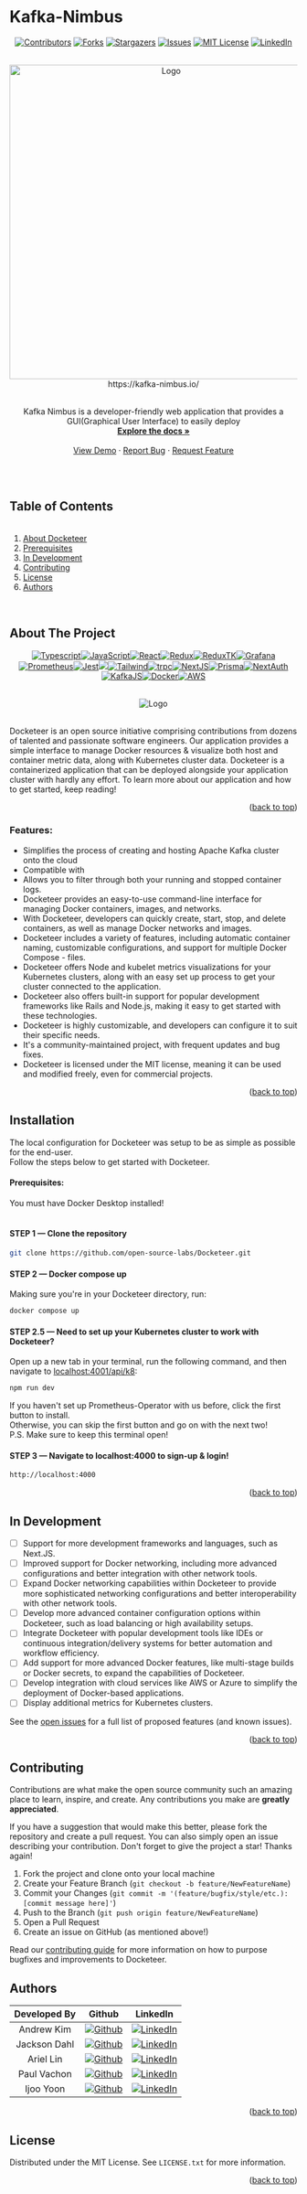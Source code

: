 # Kafka-Nimbus

<a name="readme-top"></a>

<div align="center" width="100%">   
            
[![Contributors][contributors-shield]][contributors-url]
[![Forks][forks-shield]][forks-url]
[![Stargazers][stars-shield]][stars-url]
[![Issues][issues-shield]][issues-url]
[![MIT License][license-shield]][license-url]
[![LinkedIn][linkedin-shield]][linkedin-url]
            
</div>
            
<!-- PROJECT LOGO -->

<!-- PROJECT LOGO -->
<br />
<div align="center">
  <a href="https://github.com/oslabs-beta/Kafka-Nimbus">
    <img src="assets/extended-dark.png" alt="Logo" width="550" height="auto">
  </a>
  <br />
  https://kafka-nimbus.io/
<br/>
  
   <br /> 
  <p align="center">
  Kafka Nimbus is a developer-friendly web application that provides a GUI(Graphical User Interface) to easily deploy 
    <br />
    <a href="https://github.com/open-source-labs/Docketeer"><strong>Explore the docs »</strong></a>
    <br />
    <br />
    <a href="https://github.com/open-source-labs/Docketeer#about-the-project">View Demo</a>
    ·
    <a href="https://github.com/open-source-labs/Docketeer/issues">Report Bug</a>
    ·
    <a href="https://github.com/open-source-labs/Docketeer/issues">Request Feature</a>
  </p>
</div>

<br />
<!-- TABLE OF CONTENTS -->

<br />

## Table of Contents

  <ol>
      <br />
    <li>
    <a href="#about-the-project">About Docketeer</a></li>
    <li><a href="#installation">Prerequisites</a></li>
    <li><a href="#in-development">In Development</a></li>
    <li><a href="#contributing">Contributing</a></li>
    <li><a href="#license">License</a></li>
    <li><a href="#authors">Authors</a></li>
  </ol>

<!-- ABOUT THE PROJECT -->
<br />

## About The Project

<div align="center" width="100%">
            
[![Typescript][TS.js]][TS-url][![JavaScript][JavaScript]][JavaScript-url][![React][React.js]][React-url][![Redux][Redux]][Redux-url][![ReduxTK][ReduxTK]][ReduxTK-url][![Grafana][Grafana]][Grafana-url][![Prometheus][Prometheus]][Prometheus-url][![Jest][Jest]][Jest-url][![][Git]][Git-url][![Tailwind][Tailwind]][Tailwind-url][![trpc][tRPC]](https://trpc.io/)[![NextJS][NextJs]](NextJS-url)[![Prisma][Prisma]][Prisma-url][![NextAuth][NextAuth]][NextAuth-url][![KafkaJS][KafkaJS]][KafkaJS-url][![Docker][Docker]][Docker-url][![AWS][AWS]][AWS-url]



</div>

<br />
  <div align="center">
    <img src="assets/FullDemo.gif" alt="Logo" width="fit" height="auto">
  </div>
<br />


Docketeer is an open source initiative comprising contributions from dozens of talented and passionate software engineers. Our application provides a simple interface to manage Docker resources & visualize both host and container metric data, along with Kubernetes cluster data. Docketeer is a containerized application that can be deployed alongside your application cluster with hardly any effort. To learn more about our application and how to get started, keep reading!

<p align="right">(<a href="#readme-top">back to top</a>)</p>

### Features:

- Simplifies the process of creating and hosting Apache Kafka cluster onto the cloud
- Compatible with 
- Allows you to filter through both your running and stopped container logs. 
- Docketeer provides an easy-to-use command-line interface for managing Docker containers, images, and networks.
- With Docketeer, developers can quickly create, start, stop, and delete containers, as well as manage Docker networks and images.
- Docketeer includes a variety of features, including automatic container naming, customizable configurations, and support for multiple Docker Compose - files.
- Docketeer offers Node and kubelet metrics visualizations for your Kubernetes clusters, along with an easy set up process to get your cluster connected to the application. 
- Docketeer also offers built-in support for popular development frameworks like Rails and Node.js, making it easy to get started with these technologies.
- Docketeer is highly customizable, and developers can configure it to suit their specific needs.
- It's a community-maintained project, with frequent updates and bug fixes.
- Docketeer is licensed under the MIT license, meaning it can be used and modified freely, even for commercial projects.

<p align="right">(<a href="#readme-top">back to top</a>)</p>

<!-- INSTALLATION -->

## Installation

The local configuration for Docketeer was setup to be as simple as possible for the end-user. <br />
Follow the steps below to get started with Docketeer.

#### Prerequisites:
You must have Docker Desktop installed!
<br></br>

#### STEP 1 — Clone the repository

```sh
git clone https://github.com/open-source-labs/Docketeer.git
```

#### STEP 2 — Docker compose up

Making sure you're in your Docketeer directory, run:
```sh
docker compose up
```

#### STEP 2.5 — Need to set up your Kubernetes cluster to work with Docketeer?

Open up a new tab in your terminal, run the following command, and then navigate to [localhost:4001/api/k8](http://localhost:4001/api/k8):
```sh
npm run dev
``` 

If you haven't set up Prometheus-Operator with us before, click the first button to install. 
<br />
Otherwise, you can skip the first button and go on with the next two!
<br />
P.S. Make sure to keep this terminal open!

#### STEP 3 — Navigate to localhost:4000 to sign-up & login!

```sh
http://localhost:4000
```

<p align="right">(<a href="#readme-top">back to top</a>)</p>



<!-- IN DEVELOPMENT -->

## In Development

- [ ] Support for more development frameworks and languages, such as Next.JS.
- [ ] Improved support for Docker networking, including more advanced configurations and better integration with other network tools.
- [ ] Expand Docker networking capabilities within Docketeer to provide more sophisticated networking configurations and better interoperability with other network tools.
- [ ] Develop more advanced container configuration options within Docketeer, such as load balancing or high availability setups.
- [ ] Integrate Docketeer with popular development tools like IDEs or continuous integration/delivery systems for better automation and workflow efficiency.
- [ ] Add support for more advanced Docker features, like multi-stage builds or Docker secrets, to expand the capabilities of Docketeer.
- [ ] Develop integration with cloud services like AWS or Azure to simplify the deployment of Docker-based applications.
- [ ] Display additional metrics for Kubernetes clusters.

See the [open issues](https://github.com/open-source-labs/Docketeer/issues) for a full list of proposed features (and known issues).

<p align="right">(<a href="#readme-top">back to top</a>)</p>

<!-- CONTRIBUTING -->

## Contributing

Contributions are what make the open source community such an amazing place to learn, inspire, and create. Any contributions you make are **greatly appreciated**.

If you have a suggestion that would make this better, please fork the repository and create a pull request. You can also simply open an issue describing your contribution.
Don't forget to give the project a star! Thanks again!

1. Fork the project and clone onto your local machine
3. Create your Feature Branch (`git checkout -b feature/NewFeatureName`)
4. Commit your Changes (`git commit -m '(feature/bugfix/style/etc.): [commit message here]'`)
5. Push to the Branch (`git push origin feature/NewFeatureName`)
6. Open a Pull Request
7. Create an issue on GitHub (as mentioned above!)

Read our [contributing guide](https://github.com/open-source-labs/Docketeer/blob/master/CONTRIBUTING.md) for more information on how to purpose bugfixes and improvements to Docketeer.


## Authors

| Developed By       | Github          | LinkedIn        |
| :------------------: | :-------------: | :-------------: |
| Andrew Kim | [![Github](https://img.shields.io/badge/github-%23121011.svg?style=for-the-badge&logo=github&logoColor=white)](https://github.com/Akim97) | [![LinkedIn](https://img.shields.io/badge/LinkedIn-%230077B5.svg?logo=linkedin&logoColor=white)](https://www.linkedin.com/in/andrew-kim1520/) |
| Jackson Dahl | [![Github](https://img.shields.io/badge/github-%23121011.svg?style=for-the-badge&logo=github&logoColor=white)](https://github.com/JacksonDahl2) | [![LinkedIn](https://img.shields.io/badge/LinkedIn-%230077B5.svg?logo=linkedin&logoColor=white)](https://www.linkedin.com/in/jackson-dahl/) |
| Ariel Lin | [![Github](https://img.shields.io/badge/github-%23121011.svg?style=for-the-badge&logo=github&logoColor=white)](https://github.com/ariellinn) | [![LinkedIn](https://img.shields.io/badge/LinkedIn-%230077B5.svg?logo=linkedin&logoColor=white)](https://www.linkedin.com/in/ariellinn/) |
| Paul Vachon | [![Github](https://img.shields.io/badge/github-%23121011.svg?style=for-the-badge&logo=github&logoColor=white)](https://github.com/paulrvach) | [![LinkedIn](https://img.shields.io/badge/LinkedIn-%230077B5.svg?logo=linkedin&logoColor=white)](https://www.linkedin.com/in/paul-vachon/) |
| Ijoo Yoon | [![Github](https://img.shields.io/badge/github-%23121011.svg?style=for-the-badge&logo=github&logoColor=white)](https://github.com/ijoo123) | [![LinkedIn](https://img.shields.io/badge/LinkedIn-%230077B5.svg?logo=linkedin&logoColor=white)](https://www.linkedin.com/in/ijooyoon/) |


<p align="right">(<a href="#readme-top">back to top</a>)</p>

## License

Distributed under the MIT License. See `LICENSE.txt` for more information.

<p align="right">(<a href="#readme-top">back to top</a>)</p>

[contributors-shield]: https://img.shields.io/github/contributors/open-source-labs/Docketeer.svg?style=for-the-badge
[contributors-url]: https://github.com/open-source-labs/Docketeer/graphs/contributors
[forks-shield]: https://img.shields.io/github/forks/open-source-labs/Docketeer.svg?style=for-the-badge
[forks-url]: https://github.com/open-source-labs/Docketeer/network/members
[stars-shield]: https://img.shields.io/github/stars/open-source-labs/Docketeer.svg?style=for-the-badge
[stars-url]: https://github.com/open-source-labs/Docketeer/stargazers
[issues-shield]: https://img.shields.io/github/issues/open-source-labs/Docketeer.svg?style=for-the-badge
[issues-url]: https://github.com/open-source-labs/Docketeer/issues
[license-shield]: https://img.shields.io/github/license/open-source-labs/Docketeer.svg?style=for-the-badge
[license-url]: https://github.com/open-source-labs/Docketeer/blob/master/LICENSE.txt
[linkedin-shield]: https://img.shields.io/badge/-LinkedIn-black.svg?style=for-the-badge&logo=linkedin&colorB=555
[linkedin-url]: https://www.linkedin.com/company/docketeer
[product-screenshot]: images/screenshot.png
[React.js]: https://img.shields.io/badge/react-%2320232a.svg?style=for-the-badge&logo=react&logoColor=%2361DAFB
[React-url]: https://reactjs.org/
[TS.js]: https://img.shields.io/badge/typescript-%23007ACC.svg?style=for-the-badge&logo=typescript&logoColor=white
[TS-url]: https://www.typescriptlang.org/
[Grafana]: https://img.shields.io/badge/grafana-%23F46800.svg?style=for-the-badge&logo=grafana&logoColor=white
[Grafana-url]: https://grafana.com/
[Prometheus]: https://img.shields.io/badge/Prometheus-E6522C?style=for-the-badge&logo=Prometheus&logoColor=white
[Prometheus-url]: https://prometheus.io/
[JavaScript]: https://img.shields.io/badge/javascript-%23323330.svg?style=for-the-badge&logo=javascript&logoColor=%23F7DF1E
[JavaScript-url]: https://www.javascript.com/
[Redux]: https://img.shields.io/badge/redux-%23593d88.svg?style=for-the-badge&logo=redux&logoColor=white
[Redux-url]: https://redux.js.org/
[ReduxTK]: https://img.shields.io/badge/Redux_Toolkit-%23593d88.svg?style=for-the-badge&logo=redux&logoColor=white
[ReduxTK-url]: https://redux-toolkit.js.org/
[Jest]: https://img.shields.io/badge/-jest-%23C21325?style=for-the-badge&logo=jest&logoColor=white
[Jest-url]: https://jestjs.io/
[Docker]: https://img.shields.io/badge/docker-%230db7ed.svg?style=for-the-badge&logo=docker&logoColor=white
[Docker-url]: https://www.docker.com/
[Git]: https://img.shields.io/badge/git-%23F05033.svg?style=for-the-badge&logo=git&logoColor=white
[Git-url]: https://git-scm.com/
[tRPC]: https://img.shields.io/badge/trpc-%235755D9.svg?style=for-the-badge&logo=data:image/svg+xml;base64,PHN2ZyB3aWR0aD0iMTAiIGhlaWdodD0iMTAiIHZpZXdCb3g9IjAgMCAxMCAxMCIgdmlld0JveDdyYXBwZXI9IjAiIHZlcnNpb249IjEuMSIgeG1sbnM9Imh0dHA6Ly93d3cudzMub3JnLzIwMDAvc3ZnIj4gPHBhdGggZD0iTTEuNzg0MzUgNWMtMi4wNzY3NC02Ljg3ODg3LTYuODc4ODgtMTAuNTEzLTExLjQ0NTMtMTAuNTEzUzExLjQ0NTMgMCAxLjc4NDM1IDAgOWMtMy42NzE3MiAwLTcuMDg0NTcgMy41OTcyNS03LjA4NDU3LTIuMTA1ODMtMi4xMDU4My0zLjg2NzU0IDAtNy4wODY1MSAzLjU5NzI1LTcuMDg1NzYgMi4wNTg0My0yLjEwNTgzIDMuODY3NTQtNy4wODU3NCA3LjA4NTc1LTcuMDg1NzRoMy4yNzczMSIgZmlsbD0ibm9uZSIvPjwvc3ZnPgo=
[tRPC-url]: https://www.w3schools.com/css/
[Tailwind]: https://img.shields.io/badge/Tailwind-%231DA1F2.svg?style=for-the-badge&logo=tailwind-css&logoColor=white
[Tailwind-url]: https://tailwindcss.com/
[NextJS]:https://img.shields.io/badge/next.js-000000?style=for-the-badge&logo=nextdotjs&logoColor=white
[NextJS-url]:https://nextjs.org/
[Prisma]:https://img.shields.io/badge/Prisma-%233b3e44?style=for-the-badge&logo=prisma&logoColor=white
[Prisma-url]: https://www.prisma.io/
[NextAuth]:https://img.shields.io/badge/NextAuth-%23F05033.svg?style=for-the-badge&logo=nextdotjs&logoColor=white   
[NextAuth-url]:https://next-auth.js.org/
[KafkaJS]:https://img.shields.io/badge/KafkaJS-%2316AB39.svg?style=for-the-badge&logo=kafkajs&logoColor=white
[KafkaJS-url]:https://kafka.js.org/
[AWS]:https://img.shields.io/badge/AWS-%231E73BE.svg?style=for-the-badge&logo=amazon-aws&logoColor=white:
[AWS-url]:https://aws.amazon.com/










